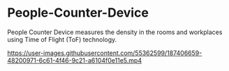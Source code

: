 # People-Counter-Device
People Counter Device measures the density in the rooms and workplaces using Time of Flight (ToF) technology.



https://user-images.githubusercontent.com/55362599/187406659-48200971-6c61-4f46-9c21-a6104f0e11e5.mp4

